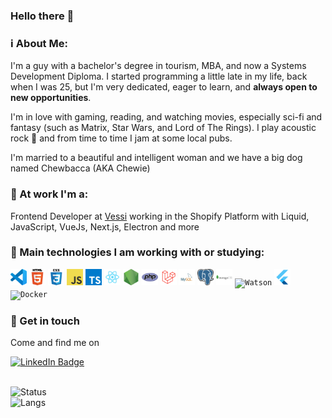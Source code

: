 ### Hello there 👋

### ℹ About Me:

I'm a guy with a bachelor's degree in tourism, MBA, and now a Systems Development Diploma. 
I started programming a little late in my life, back when I was 25, but I'm very dedicated, eager to learn, and **always open to new opportunities**.

I'm in love with gaming, reading, and watching movies, especially sci-fi and fantasy (such as Matrix, Star Wars, and Lord of The Rings).
I play acoustic rock 🎸 and from time to time I jam at some local pubs.

I'm married to a beautiful and intelligent woman and we have a big dog named Chewbacca (AKA Chewie)

### 🔭 At work I'm a:

Frontend Developer at [Vessi](https://www.vessi.com) working in the Shopify Platform with Liquid, JavaScript, VueJs, Next.js, Electron and more

### 🚀 Main technologies I am working with or studying:
<p align="left">
<code><img title="Visual Studio Code" width="26px" src="https://raw.githubusercontent.com/github/explore/80688e429a7d4ef2fca1e82350fe8e3517d3494d/topics/visual-studio-code/visual-studio-code.png" /></code>
<code><img title="HTML5" width="26px" src="https://raw.githubusercontent.com/github/explore/80688e429a7d4ef2fca1e82350fe8e3517d3494d/topics/html/html.png" /></code>
<code><img title="CSS3" width="26px" src="https://raw.githubusercontent.com/github/explore/80688e429a7d4ef2fca1e82350fe8e3517d3494d/topics/css/css.png" /></code>
<code><img title="JavaScript" width="26px" src="https://raw.githubusercontent.com/github/explore/80688e429a7d4ef2fca1e82350fe8e3517d3494d/topics/javascript/javascript.png" /></code>
<code><img title="TypeScript" width="26px" src="https://raw.githubusercontent.com/github/explore/80688e429a7d4ef2fca1e82350fe8e3517d3494d/topics/typescript/typescript.png" /></code>
<code><img title="React" width="26px" src="https://raw.githubusercontent.com/github/explore/80688e429a7d4ef2fca1e82350fe8e3517d3494d/topics/react/react.png" /></code>
<code><img title="NodeJS" width="26px" src="https://raw.githubusercontent.com/github/explore/80688e429a7d4ef2fca1e82350fe8e3517d3494d/topics/nodejs/nodejs.png"></code>
<code><img title="PHP" width="26px" src="https://raw.githubusercontent.com/github/explore/80688e429a7d4ef2fca1e82350fe8e3517d3494d/topics/php/php.png" /></code>
<code><img title="Laravel" width="26px" src="https://raw.githubusercontent.com/github/explore/80688e429a7d4ef2fca1e82350fe8e3517d3494d/topics/laravel/laravel.png" /></code>
<code><img title="MySQL" width="26px" src="https://raw.githubusercontent.com/github/explore/80688e429a7d4ef2fca1e82350fe8e3517d3494d/topics/mysql/mysql.png" /></code>
<code><img title="PgSQL" width="26px" src="https://raw.githubusercontent.com/github/explore/80688e429a7d4ef2fca1e82350fe8e3517d3494d/topics/postgresql/postgresql.png" /></code>
<code><img title="MongoDB" width="26px" src="https://raw.githubusercontent.com/github/explore/80688e429a7d4ef2fca1e82350fe8e3517d3494d/topics/mongodb/mongodb.png" /></code>
<code><img title="Watson" width="26px" src="https://www.ctiglobal.com/wp-content/uploads/2016/06/ibm-watson.png" /></code>  
<code><img title="Flutter" width="26px" src="https://raw.githubusercontent.com/github/explore/80688e429a7d4ef2fca1e82350fe8e3517d3494d/topics/flutter/flutter.png" /></code>
<code><img title="Docker" width="26px" src="https://user-images.githubusercontent.com/38081852/87548752-565a5f00-c683-11ea-98bc-466626e09af8.png" /></code>
</p>

### 🤝 Get in touch

Come and find me on 

[![LinkedIn Badge](https://img.shields.io/badge/linkedin-blue?logo=linkedin&style=for-the-badge&logoColor=white&link=https://www.linkedin.com/in/flavioccf)](https://www.linkedin.com/in/flavioccf)

<br>

<img src="https://github-readme-stats.vercel.app/api?username=flavioccf&show_icons=tru&theme=tokyonight&count_private=true&hide=issues,contribs" alt="Status" />

<br>

<img src="https://github-readme-stats.vercel.app/api/top-langs/?username=flavioccf&layout=compact&show_icons=true&theme=tokyonight&count_private=true&hide=css" alt="Langs" />

